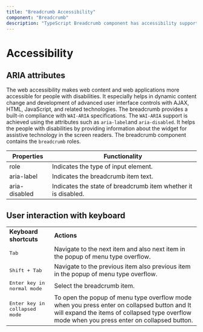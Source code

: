 ```yaml
---
title: "Breadcrumb Accessibility"
component: "Breadcrumb"
description: "TypeScript Breadcrumb component has accessibility support to help access the features via keyboard, on-screen readers, or other assistive technology devices."
---
```


# Accessibility

## ARIA attributes

The web accessibility makes web content and web applications more accessible for people with disabilities. It especially helps in dynamic content change and development of advanced user interface controls with AJAX, HTML, JavaScript, and related technologies.
The breadcrumb provides a built-in compliance with `WAI-ARIA` specifications. The `WAI-ARIA` support is achieved using the attributes such as `aria-label`and `aria-disabled`.
It helps the people with disabilities by providing information about the widget for assistive technology in the screen readers. The breadcrumb component contains the `breadcrumb` roles.

| Properties | Functionality |
| ------------ | ----------------------- |
| role | Indicates the type of input element. |
| aria-label | Indicates the breadcrumb item text. |
| aria-disabled | Indicates the state of breadcrumb item whether it is disabled. |

## User interaction with keyboard

<!-- markdownlint-disable MD033 -->
<table>
<tr>
<td>
<b>Keyboard shortcuts</b></td><td>
<b>Actions</b></td></tr>
<tr>
<td>
<kbd>Tab</kbd></td><td>
Navigate to the next item and also next item in the popup of menu type overflow.</td></tr>
<tr>
<td>
<kbd>Shift + Tab</kbd></td><td>
Navigate to the previous item also previous item in the popup of menu type overflow.</td></tr>
<tr>
<td>
<kbd>Enter key in normal mode</kbd></td><td>
 Select the breadcrumb item.</td></tr>
<tr>
<td>
<kbd>Enter key in collapsed mode</kbd></td><td>
 To open the popup of menu type overflow mode when you press enter on collapsed button and It will expand the items of collapsed type overflow mode when you press enter on collapsed button.</td></tr>
</table>